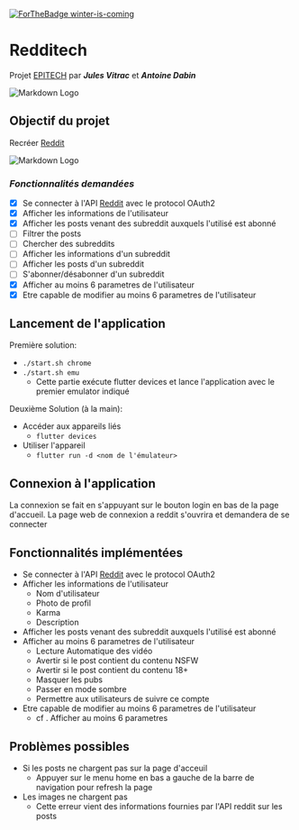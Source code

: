 [![ForTheBadge winter-is-coming](http://ForTheBadge.com/images/badges/winter-is-coming.svg)](http://ForTheBadge.com)

# Redditech

Projet [EPITECH](https://www.youtube.com/watch?v=dQw4w9WgXcQ) par ***Jules Vitrac*** et ***Antoine Dabin***

![Markdown Logo](https://www.epitech.eu/fr/wp-content/uploads/2021/09/logo-epitech-technology-hp.png)

## **Objectif du projet**

Recréer [Reddit](https://www.reddit.com/)

![Markdown Logo](https://icons.iconarchive.com/icons/papirus-team/papirus-apps/256/reddit-icon.png)
### _**Fonctionnalités demandées**_
- [x] Se connecter à l'API [Reddit](https://www.reddit.com/) avec le protocol OAuth2
- [x] Afficher les informations de l'utilisateur
- [x] Afficher les posts venant des subreddit auxquels l'utilisé est abonné
- [ ] Filtrer the posts
- [ ] Chercher des subreddits
- [ ] Afficher les informations d'un subreddit
- [ ] Afficher les posts d'un subreddit
- [ ] S'abonner/désabonner d'un subreddit
- [x] Afficher au moins 6 parametres de l'utilisateur
- [x] Etre capable de modifier au moins 6 parametres de l'utilisateur
  
## **Lancement de l'application**

Première solution: 
- ```./start.sh chrome``` 
- ```./start.sh emu```
  - Cette partie exécute flutter devices et lance l'application avec le premier emulator indiqué
  
Deuxième Solution (à la main):
- Accéder aux appareils liés
  - ```flutter devices```
- Utiliser l'appareil
  - ```flutter run -d <nom de l'émulateur>```

## **Connexion à l'application**

La connexion se fait en s'appuyant sur le bouton login en bas de la page d'accueil.
La page web de connexion a reddit s'ouvrira et demandera de se connecter

## **Fonctionnalités implémentées**

- Se connecter à l'API [Reddit](https://www.reddit.com/) avec le protocol OAuth2
- Afficher les informations de l'utilisateur
  - Nom d'utilisateur
  - Photo de profil
  - Karma
  - Description
- Afficher les posts venant des subreddit auxquels l'utilisé est abonné
- Afficher au moins 6 parametres de l'utilisateur
  - Lecture Automatique des vidéo 
  - Avertir si le post contient du contenu NSFW
  - Avertir si le post contient du contenu 18+
  - Masquer les pubs
  - Passer en mode sombre
  - Permettre aux utilisateurs de suivre ce compte   
- Etre capable de modifier au moins 6 parametres de l'utilisateur
  - cf . Afficher au moins 6 parametres
  
## Problèmes possibles
- Si les posts ne chargent pas sur la page d'acceuil
  - Appuyer sur le menu home en bas a gauche de la barre de navigation pour refresh la page
- Les images ne chargent pas
  - Cette erreur vient des informations fournies par l'API reddit sur les posts
